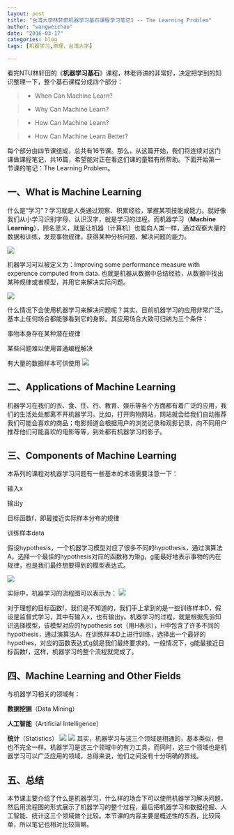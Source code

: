 ```yaml
---
layout: post
title: "台湾大学林轩田机器学习基石课程学习笔记1 -- The Learning Problem"
author: "wangweichao"
date: "2016-03-17"
categories: blog
tags: [机器学习,原理，台湾大学]

---
```


看完NTU林轩田的《**机器学习基石**》课程，林老师讲的非常好，决定把学到的知识整理一下，整个基石课程分成四个部分：

>* When Can Machine Learn?

>* Why Can Machine Learn?

>* How Can Machine Learn?

>* How Can Machine Learn Better?

每个部分由四节课组成，总共有16节课。那么，从这篇开始，我们将连续对这门课做课程笔记，共16篇，希望能对正在看这们课的童鞋有所帮助。下面开始第一节课的笔记：The Learning Problem。

## 一、What is Machine Learning ##

什么是“学习”？学习就是人类通过观察、积累经验，掌握某项技能或能力。就好像我们从小学习识别字母、认识汉字，就是学习的过程。而机器学习（**Machine Learning**），顾名思义，就是让机器（计算机）也能向人类一样，通过观察大量的数据和训练，发现事物规律，获得某种分析问题、解决问题的能力。

![](https://github.com/wangweichao0403/wangweichao0403.github.io/blob/master/img/linxuetian/Lecture%201%20The%20Learning%20Problem/01.png)

机器学习可以被定义为：Improving some performance measure with experence computed from data. 也就是机器从数据中总结经验，从数据中找出某种规律或者模型，并用它来解决实际问题。

![](https://github.com/wangweichao0403/wangweichao0403.github.io/blob/master/img/linxuetian/Lecture%201%20The%20Learning%20Problem/02.png)

什么情况下会使用机器学习来解决问题呢？其实，目前机器学习的应用非常广泛，基本上任何场合都能够看到它的身影。其应用场合大致可归纳为三个条件：

事物本身存在某种潜在规律

某些问题难以使用普通编程解决

有大量的数据样本可供使用
![](https://github.com/wangweichao0403/wangweichao0403.github.io/blob/master/img/linxuetian/Lecture%201%20The%20Learning%20Problem/03.png)

## 二、Applications of Machine Learning ##

机器学习在我们的衣、食、住、行、教育、娱乐等各个方面都有着广泛的应用，我们的生活处处都离不开机器学习。比如，打开购物网站，网站就会给我们自动推荐我们可能会喜欢的商品；电影频道会根据用户的浏览记录和观影记录，向不同用户推荐他们可能喜欢的电影等等，到处都有机器学习的影子。

## 三、Components of Machine Learning ##

本系列的课程对机器学习问题有一些基本的术语需要注意一下：

输入x

输出y

目标函数f，即最接近实际样本分布的规律

训练样本data

假设hypothesis，一个机器学习模型对应了很多不同的hypothesis，通过演算法A，选择一个最佳的hypothesis对应的函数称为矩g，g能最好地表示事物的内在规律，也是我们最终想要得到的模型表达式。

![](https://github.com/wangweichao0403/wangweichao0403.github.io/blob/master/img/linxuetian/Lecture%201%20The%20Learning%20Problem/03.png)

实际中，机器学习的流程图可以表示为：
![](https://github.com/wangweichao0403/wangweichao0403.github.io/blob/master/img/linxuetian/Lecture%201%20The%20Learning%20Problem/05.png)

对于理想的目标函数f，我们是不知道的，我们手上拿到的是一些训练样本D，假设是监督式学习，其中有输入x，也有输出y。机器学习的过程，就是根据先验知识选择模型，该模型对应的hypothesis set（用H表示），H中包含了许多不同的hypothesis，通过演算法A，在训练样本D上进行训练，选择出一个最好的hypothes，对应的函数表达式g就是我们最终要求的。一般情况下，g能最接近目标函数f，这样，机器学习的整个流程就完成了。

## 四、Machine Learning and Other Fields ##

与机器学习相关的领域有：

**数据挖掘**（Data Mining）

**人工智能**（Artificial Intelligence）

**统计**（Statistics）
![](https://github.com/wangweichao0403/wangweichao0403.github.io/blob/master/img/linxuetian/Lecture%201%20The%20Learning%20Problem/06.png)
![](https://github.com/wangweichao0403/wangweichao0403.github.io/blob/master/img/linxuetian/Lecture%201%20The%20Learning%20Problem/07.png)
其实，机器学习与这三个领域是相通的，基本类似，但也不完全一样。机器学习是这三个领域中的有力工具，而同时，这三个领域也是机器学习可以广泛应用的领域，总得来说，他们之间没有十分明确的界线。

## 五、总结 ##

本节课主要介绍了什么是机器学习，什么样的场合下可以使用机器学习解决问题，然后用流程图的形式展示了机器学习的整个过程，最后把机器学习和数据挖掘、人工智能、统计这三个领域做个比较。本节课的内容主要是概述性的东西，比较简单，所以笔记也相对比较简略。

